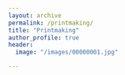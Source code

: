 ```yaml
---
layout: archive
permalink: /printmaking/
title: "Printmaking"
author_profile: true
header:
  image: "/images/00000001.jpg"

---
```

